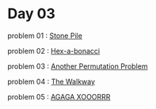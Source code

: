 # Day 03

problem 01 : [ Stone Pile ](https://acm.timus.ru/problem.aspx?space=1&num=1005)

problem 02 : [ Hex-a-bonacci ](https://lightoj.com/problem/hex-a-bonacci)

problem 03 : [ Another Permutation Problem ](https://codeforces.com/contest/1859/problem/C)

problem 04 : [ The Walkway ](https://codeforces.com/contest/1858/problem/B)

problem 05 : [ AGAGA XOOORRR ](https://codeforces.com/problemset/problem/1516/B)

